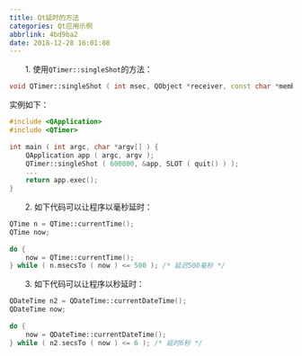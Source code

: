 ```yaml
---
title: Qt延时的方法
categories: Qt应用示例
abbrlink: 4bd9ba2
date: 2018-12-28 16:01:08
---
```

&emsp;&emsp;1. 使用`QTimer::singleShot`的方法：

``` cpp
void QTimer::singleShot ( int msec, QObject *receiver, const char *member ) [static]
```

实例如下：

``` cpp
#include <QApplication>
#include <QTimer>
​
int main ( int argc, char *argv[] ) {
    QApplication app ( argc, argv );
    QTimer::singleShot ( 600000, &app, SLOT ( quit() ) );
    ...
    return app.exec();
}
```

&emsp;&emsp;2. 如下代码可以让程序以毫秒延时：

``` cpp
QTime n = QTime::currentTime();
QTime now;
​
do {
    now = QTime::currentTime();
} while ( n.msecsTo ( now ) <= 500 ); /* 延迟500毫秒 */
```

&emsp;&emsp;3. 如下代码可以让程序以秒延时：

``` cpp
QDateTime n2 = QDateTime::currentDateTime();
QDateTime now;
​
do {
    now = QDateTime::currentDateTime();
} while ( n2.secsTo ( now ) <= 6 ); /* 延时6秒 */
```